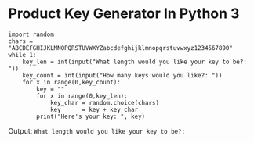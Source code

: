 # Product Key Generator In Python 3

```
import random
chars = "ABCDEFGHIJKLMNOPQRSTUVWXYZabcdefghijklmnopqrstuvwxyz1234567890"
while 1:
    key_len = int(input("What length would you like your key to be?: "))
    key_count = int(input("How many keys would you like?: "))
    for x in range(0,key_count):
        key = ""
        for x in range(0,key_len):
            key_char = random.choice(chars)
            key      = key + key_char
        print("Here's your key: ", key)
```
Output:
`What length would you like your key to be?: `

